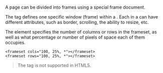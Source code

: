 A page can be divided into frames using a special frame document.

The <frame> tag defines one specific window (frame) within a <frameset>. Each <frame> in a <frameset> can have different attributes, such as border, scrolling, the ability to resize, etc.

The <frameset> element specifies the number of columns or rows in the frameset, as well as what percentage or number of pixels of space each of them occupies.
```
<frameset cols="100, 25%, *"></frameset>
<frameset rows="100, 25%, *"></frameset>
```

> The <frameset> tag is not supported in HTML5.
